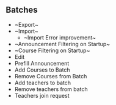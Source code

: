 ## Batches
- ~Export~
- ~Import~
    - ~Import Error improvement~
- ~Announcement Filtering on Startup~
- ~Course Filtering on Startup~
- Edit
- Prefill Announcement
- Add Courses to Batch
- Remove Courses from Batch
- Add teachers to batch
- Remove teachers from batch
- Teachers join request
